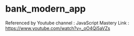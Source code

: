 # bank_modern_app
Referenced by Youtube channel : JavaScript Mastery
Link : https://www.youtube.com/watch?v=_oO4Qi5aVZs
